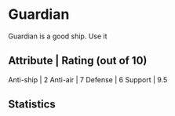 # Guardian

Guardian is a good ship. Use it

Attribute | Rating (out of 10)
------------------------------
Anti-ship | 2
Anti-air  | 7
Defense   | 6
Support   | 9.5

## Statistics
